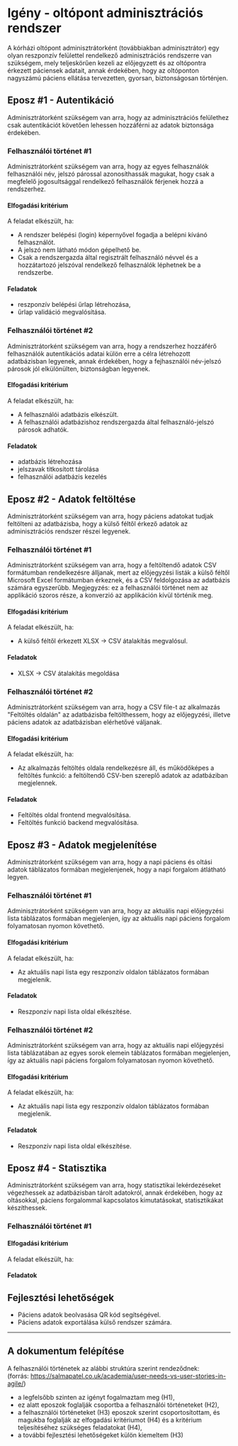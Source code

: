 # Igény - oltópont adminisztrációs rendszer

A kórházi oltópont adminisztrátorként (továbbiakban adminisztrátor) egy olyan reszponzív felülettel rendelkező adminisztrációs rendszerre van szükségem, mely teljeskörűen kezeli az előjegyzett és az oltópontra érkezett páciensek adatait, annak érdekében, hogy az oltóponton nagyszámú páciens ellátása tervezetten, gyorsan, biztonságosan történjen.

## Eposz #1 - Autentikáció

Adminisztrátorként szükségem van arra, hogy az adminisztrációs felülethez csak autentikációt követően lehessen hozzáférni az adatok biztonsága érdekében.

### Felhasználói történet #1

Adminisztrátorként szükségem van arra, hogy az egyes felhasználók felhasználói név, jelszó párossal azonosíthassák magukat, hogy csak a megfelelő jogosultsággal rendelkező felhasználók férjenek hozzá a rendszerhez.

#### Elfogadási kritérium

A feladat elkészült, ha:

- A rendszer belépési (login) képernyővel fogadja a belépni kívánó felhasználót.
- A jelszó nem látható módon gépelhető be.
- Csak a rendszergazda által regisztrált felhasználó névvel és a hozzátartozó jelszóval rendelkező felhasználók léphetnek be a rendszerbe.

#### Feladatok

- reszponzív belépési űrlap létrehozása,
- űrlap validáció megvalósítása.

### Felhasználói történet #2

Adminisztrátorként szükségem van arra, hogy a rendszerhez hozzáférő felhasználók autentikációs adatai külön erre a célra létrehozott adatbázisban legyenek, annak érdekében, hogy a fejhasználói név-jelszó párosok jól elkülönülten, biztonságban legyenek.

#### Elfogadási kritérium

A feladat elkészült, ha:

- A felhasználói adatbázis elkészült.
- A felhasználói adatbázishoz rendszergazda által felhasználó-jelszó párosok adhatók.

#### Feladatok

- adatbázis létrehozása
- jelszavak titkosított tárolása
- felhasználói adatbázis kezelés

## Eposz #2 - Adatok feltöltése

Adminisztrátorként szükségem van arra, hogy páciens adatokat tudjak feltölteni az adatbázisba, hogy a külső féltől érkező adatok az adminisztrációs rendszer részei legyenek.

### Felhasználói történet #1

Adminisztrátorként szükségem van arra, hogy a feltöltendő adatok CSV formátumban rendelkezésre álljanak, mert az előjegyzési listák a külső féltől Microsoft Excel formátumban érkeznek, és a CSV feldolgozása az adatbázis számára egyszerűbb. Megjegyzés: ez a felhasználói történet nem az applikáció szoros része, a konverzió az applikáción kívül történik meg.

#### Elfogadási kritérium

A feladat elkészült, ha:

- A külső féltől érkezett XLSX -> CSV átalakítás megvalósul.

#### Feladatok

- XLSX -> CSV átalakítás megoldása

### Felhasználói történet #2

Adminisztrátorként szükségem van arra, hogy a CSV file-t az alkalmazás "Feltöltés oldalán" az adatbázisba feltölthessem, hogy az előjegyzési, illetve páciens adatok az adatbázisban elérhetővé váljanak.

#### Elfogadási kritérium

A feladat elkészült, ha:

- Az alkalmazás feltöltés oldala rendelkezésre áll, és működőképes a feltöltés funkció: a feltöltendő CSV-ben szereplő adatok az adatbáziban megjelennek.

#### Feladatok

- Feltöltés oldal frontend megvalósítása.
- Feltöltés funkció backend megvalósítása.

## Eposz #3 - Adatok megjelenítése

Adminisztrátorként szükségem van arra, hogy a napi páciens és oltási adatok táblázatos formában megjelenjenek, hogy a napi forgalom átlátható legyen.

### Felhasználói történet #1

Adminisztrátorként szükségem van arra, hogy az aktuális napi előjegyzési lista táblázatos formában megjelenjen, így az aktuális napi páciens forgalom folyamatosan nyomon követhető.

#### Elfogadási kritérium

A feladat elkészült, ha:

- Az aktuális napi lista egy reszponzív oldalon táblázatos formában megjelenik.

#### Feladatok

- Reszponzív napi lista oldal elkészítése.

### Felhasználói történet #2

Adminisztrátorként szükségem van arra, hogy az aktuális napi előjegyzési lista táblázatában az egyes sorok elemein  táblázatos formában megjelenjen, így az aktuális napi páciens forgalom folyamatosan nyomon követhető.

#### Elfogadási kritérium

A feladat elkészült, ha:

- Az aktuális napi lista egy reszponzív oldalon táblázatos formában megjelenik.

#### Feladatok

- Reszponzív napi lista oldal elkészítése.

## Eposz #4 - Statisztika

Adminisztrátorként szükségem van arra, hogy statisztikai lekérdezéseket végezhessek az adatbázisban tárolt adatokról, annak érdekében, hogy az oltásokkal, páciens forgalommal kapcsolatos kimutatásokat, statisztikákat készíthessek.

### Felhasználói történet #1

#### Elfogadási kritérium

A feladat elkészült, ha:

#### Feladatok

## Fejlesztési lehetőségek

- Páciens adatok beolvasása QR kód segítségével.
- Páciens adatok exportálása külső rendszer számára.

---

## A dokumentum felépítése

A felhasználói történetek az alábbi struktúra szerint rendeződnek:  
(forrás: <https://salmapatel.co.uk/academia/user-needs-vs-user-stories-in-agile/>)

- a legfelsőbb szinten az igényt fogalmaztam meg (H1),
- ez alatt eposzok foglalják csoportba a felhasználói történeteket (H2),
- a felhasználói történeteket (H3) eposzok szerint csoportosítottam, és magukba foglalják az elfogadási kritériumot (H4) és a kritérium teljesítéséhez szükséges feladatokat (H4),
- a további fejlesztési lehetőségeket külön kiemeltem (H3)
